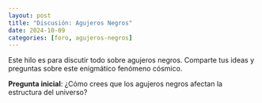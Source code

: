 ```yaml
---
layout: post
title: "Discusión: Agujeros Negros"
date: 2024-10-09
categories: [foro, agujeros-negros]
---
```

Este hilo es para discutir todo sobre agujeros negros. Comparte tus ideas y preguntas sobre este enigmático fenómeno cósmico.

**Pregunta inicial**: ¿Cómo crees que los agujeros negros afectan la estructura del universo?
